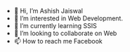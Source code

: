 - 👋 Hi, I’m Ashish Jaiswal
- 👀 I’m interested in  Web Development.
- 🌱 I’m currently learning SSIS
- 💞️ I’m looking to collaborate on Web
- 📫 How to reach me Facebook

<!---
ashish1504/ashish1504 is a ✨ special ✨ repository because its `README.md` (this file) appears on your GitHub profile.
You can click the Preview link to take a look at your changes.
--->
